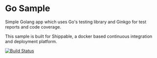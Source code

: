 Go Sample
=====================

Simple Golang app which uses Go's testing library and Ginkgo for test reports and code coverage.

This sample is built for Shippable, a docker based continuous integration and deployment platform.

[![Build Status](https://apibeta.shippable.com/projects/55562cc1f4e45f525dcecb25/badge)](https://appbeta.shippable.com/projects/55562cc1f4e45f525dcecb25/builds/latest)
